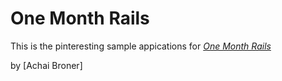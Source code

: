 # One Month Rails

This is the pinteresting sample appications for [*One Month Rails*](http://onemonthrails.com)

by [Achai Broner]
